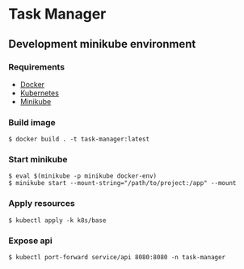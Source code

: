 # Task Manager

## Development minikube environment

### Requirements
- [Docker](https://www.docker.com/products/docker-desktop)
- [Kubernetes](https://kubernetes.io/docs/tasks/tools/)
- [Minikube](https://kubernetes.io/docs/tasks/tools/install-minikube/)

### Build image
```shell script
$ docker build . -t task-manager:latest
```

### Start minikube
```shell script
$ eval $(minikube -p minikube docker-env)
$ minikube start --mount-string="/path/to/project:/app" --mount 
```

### Apply resources
```shell script
$ kubectl apply -k k8s/base
```

### Expose api
```shell script
$ kubectl port-forward service/api 8080:8080 -n task-manager
```
